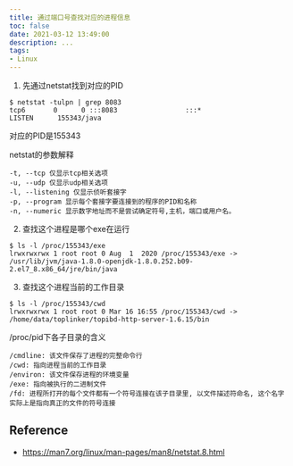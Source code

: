 ```yaml
---
title: 通过端口号查找对应的进程信息
toc: false
date: 2021-03-12 13:49:00
description: ...
tags:
- Linux
---
```


1. 先通过netstat找到对应的PID

```shell
$ netstat -tulpn | grep 8083
tcp6       0      0 :::8083                 :::*                    LISTEN      155343/java
```

对应的PID是155343

netstat的参数解释

```
-t, --tcp 仅显示tcp相关选项
-u, --udp 仅显示udp相关选项
-l, --listening 仅显示侦听套接字
-p, --program 显示每个套接字要连接到的程序的PID和名称
-n, --numeric 显示数字地址而不是尝试确定符号,主机，端口或用户名。
```

2. 查找这个进程是哪个exe在运行

```shell
$ ls -l /proc/155343/exe
lrwxrwxrwx 1 root root 0 Aug  1  2020 /proc/155343/exe -> /usr/lib/jvm/java-1.8.0-openjdk-1.8.0.252.b09-2.el7_8.x86_64/jre/bin/java
```

3. 查找这个进程当前的工作目录

```shell
$ ls -l /proc/155343/cwd
lrwxrwxrwx 1 root root 0 Mar 16 16:55 /proc/155343/cwd -> /home/data/toplinker/topibd-http-server-1.6.15/bin
```

/proc/pid下各子目录的含义

```
/cmdline: 该文件保存了进程的完整命令行
/cwd: 指向进程当前的工作目录
/environ: 该文件保存进程的环境变量
/exe: 指向被执行的二进制文件
/fd: 进程所打开的每个文件都有一个符号连接在该子目录里, 以文件描述符命名, 这个名字实际上是指向真正的文件的符号连接
```



## Reference

- https://man7.org/linux/man-pages/man8/netstat.8.html